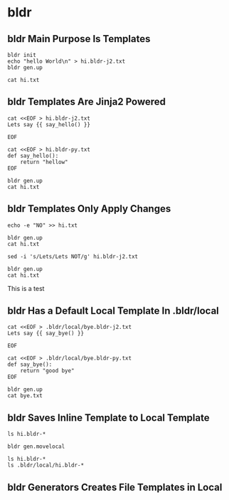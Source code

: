 # bldr

## bldr Main Purpose Is Templates

```
bldr init
echo "hello World\n" > hi.bldr-j2.txt
bldr gen.up

cat hi.txt
```

## bldr Templates Are Jinja2 Powered

```
cat <<EOF > hi.bldr-j2.txt
Lets say {{ say_hello() }}

EOF

cat <<EOF > hi.bldr-py.txt
def say_hello():
    return "hellow"
EOF

bldr gen.up
cat hi.txt
```

## bldr Templates Only Apply Changes

```
echo -e "NO" >> hi.txt

bldr gen.up
cat hi.txt

sed -i 's/Lets/Lets NOT/g' hi.bldr-j2.txt

bldr gen.up
cat hi.txt
```

This is a test

## bldr Has a Default Local Template In .bldr/local

```
cat <<EOF > .bldr/local/bye.bldr-j2.txt
Lets say {{ say_bye() }}

EOF

cat <<EOF > .bldr/local/bye.bldr-py.txt
def say_bye():
    return "good bye"
EOF

bldr gen.up
cat bye.txt
```

## bldr Saves Inline Template to Local Template

```
ls hi.bldr-*

bldr gen.movelocal

ls hi.bldr-*
ls .bldr/local/hi.bldr-*
```

## bldr Generators Creates File Templates in Local

```

```